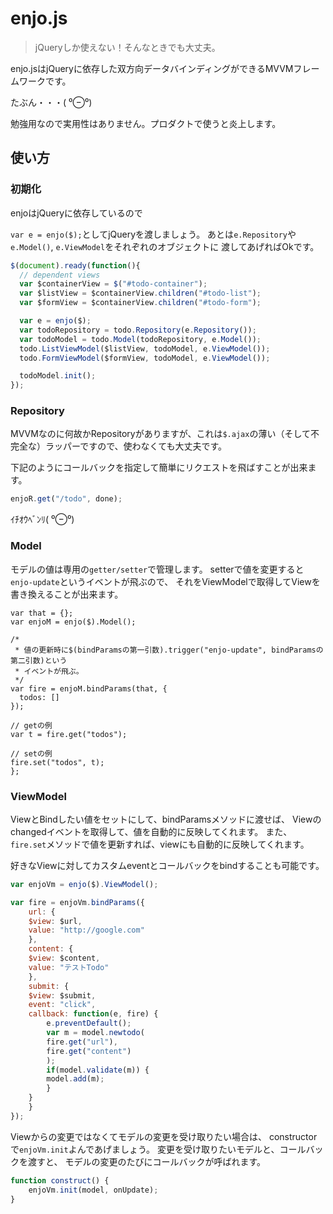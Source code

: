 # enjo.js

> jQueryしか使えない！そんなときでも大丈夫。

enjo.jsはjQueryに依存した双方向データバインディングができるMVVMフレームワークです。

たぶん・・・( ⁰⊖⁰)

勉強用なので実用性はありません。プロダクトで使うと炎上します。


## 使い方

### 初期化

enjoはjQueryに依存しているので

`var e = enjo($);`としてjQueryを渡しましょう。
あとは`e.Repository`や`e.Model()`, `e.ViewModel`をそれぞれのオブジェクトに
渡してあげればOkです。

```javascript
$(document).ready(function(){
  // dependent views
  var $containerView = $("#todo-container");
  var $listView = $containerView.children("#todo-list");
  var $formView = $containerView.children("#todo-form");

  var e = enjo($);
  var todoRepository = todo.Repository(e.Repository());
  var todoModel = todo.Model(todoRepository, e.Model());
  todo.ListViewModel($listView, todoModel, e.ViewModel());
  todo.FormViewModel($formView, todoModel, e.ViewModel());

  todoModel.init();
});
```

### Repository

MVVMなのに何故かRepositoryがありますが、これは`$.ajax`の薄い（そして不完全な）ラッパーですので、使わなくても大丈夫です。

下記のようにコールバックを指定して簡単にリクエストを飛ばすことが出来ます。

```javascript
enjoR.get("/todo", done);
```

ｲﾁｵｳﾍﾞﾝﾘ( ⁰⊖⁰)

### Model

モデルの値は専用の`getter/setter`で管理します。
setterで値を変更すると`enjo-update`というイベントが飛ぶので、
それをViewModelで取得してViewを書き換えることが出来ます。

```
var that = {};
var enjoM = enjo($).Model();

/*
 * 値の更新時に$(bindParamsの第一引数).trigger("enjo-update", bindParamsの第二引数)という
 * イベントが飛ぶ。
 */
var fire = enjoM.bindParams(that, {
  todos: []
});

// getの例
var t = fire.get("todos");

// setの例
fire.set("todos", t);
};
```

### ViewModel

ViewとBindしたい値をセットにして、bindParamsメソッドに渡せば、
Viewのchangedイベントを取得して、値を自動的に反映してくれます。
また、`fire.set`メソッドで値を更新すれば、viewにも自動的に反映してくれます。

好きなViewに対してカスタムeventとコールバックをbindすることも可能です。


```javascript
var enjoVm = enjo($).ViewModel();

var fire = enjoVm.bindParams({
    url: {
    $view: $url,
    value: "http://google.com"
    },
    content: {
    $view: $content,
    value: "テストTodo"
    },
    submit: {
    $view: $submit,
    event: "click",
    callback: function(e, fire) {
        e.preventDefault();
        var m = model.newtodo(
        fire.get("url"),
        fire.get("content")
        );
        if(model.validate(m)) {
        model.add(m);
        }
    }
    }
});
```

Viewからの変更ではなくてモデルの変更を受け取りたい場合は、
constructorで`enjoVm.init`よんであげましょう。
変更を受け取りたいモデルと、コールバックを渡すと、
モデルの変更のたびにコールバックが呼ばれます。

```javascript
function construct() {
    enjoVm.init(model, onUpdate);
}
```
